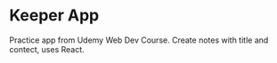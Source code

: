 # Keeper App
 
Practice app from Udemy Web Dev Course. Create notes with title and contect, uses React.
